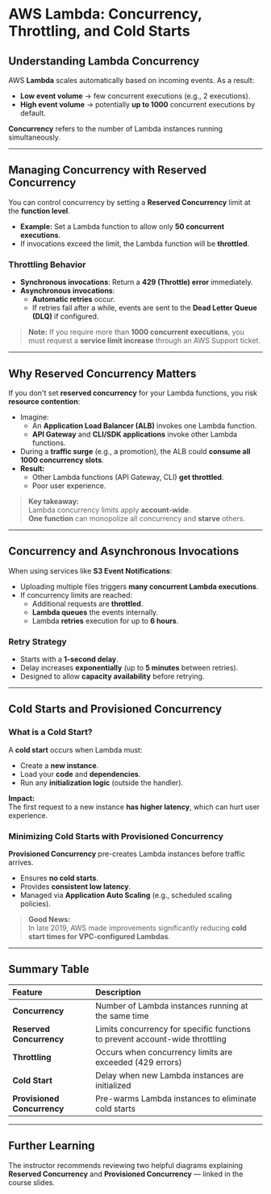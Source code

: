 # **AWS Lambda: Concurrency, Throttling, and Cold Starts**

## **Understanding Lambda Concurrency**

AWS **Lambda** scales automatically based on incoming events. As a result:
- **Low event volume** → few concurrent executions (e.g., 2 executions).
- **High event volume** → potentially **up to 1000** concurrent executions by default.

**Concurrency** refers to the number of Lambda instances running simultaneously.

---

## **Managing Concurrency with Reserved Concurrency**

You can control concurrency by setting a **Reserved Concurrency** limit at the **function level**.

- **Example:** Set a Lambda function to allow only **50 concurrent executions**.
- If invocations exceed the limit, the Lambda function will be **throttled**.

### **Throttling Behavior**
- **Synchronous invocations**: Return a **429 (Throttle) error** immediately.
- **Asynchronous invocations**:  
  - **Automatic retries** occur.  
  - If retries fail after a while, events are sent to the **Dead Letter Queue (DLQ)** if configured.

> **Note:** If you require more than **1000 concurrent executions**, you must request a **service limit increase** through an AWS Support ticket.

---

## **Why Reserved Concurrency Matters**

If you don't set **reserved concurrency** for your Lambda functions, you risk **resource contention**:

- Imagine:
  - An **Application Load Balancer (ALB)** invokes one Lambda function.
  - **API Gateway** and **CLI/SDK applications** invoke other Lambda functions.
- During a **traffic surge** (e.g., a promotion), the ALB could **consume all 1000 concurrency slots**.
- **Result:**  
  - Other Lambda functions (API Gateway, CLI) **get throttled**.
  - Poor user experience.

> **Key takeaway:**  
> Lambda concurrency limits apply **account-wide**.  
> **One function** can monopolize all concurrency and **starve** others.

---

## **Concurrency and Asynchronous Invocations**

When using services like **S3 Event Notifications**:
- Uploading multiple files triggers **many concurrent Lambda executions**.
- If concurrency limits are reached:
  - Additional requests are **throttled**.
  - **Lambda queues** the events internally.
  - Lambda **retries** execution for up to **6 hours**.

### **Retry Strategy**
- Starts with a **1-second delay**.
- Delay increases **exponentially** (up to **5 minutes** between retries).
- Designed to allow **capacity availability** before retrying.

---

## **Cold Starts and Provisioned Concurrency**

### **What is a Cold Start?**
A **cold start** occurs when Lambda must:
- Create a **new instance**.
- Load your **code** and **dependencies**.
- Run any **initialization logic** (outside the handler).

**Impact:**  
The first request to a new instance **has higher latency**, which can hurt user experience.

### **Minimizing Cold Starts with Provisioned Concurrency**

**Provisioned Concurrency** pre-creates Lambda instances before traffic arrives.

- Ensures **no cold starts**.
- Provides **consistent low latency**.
- Managed via **Application Auto Scaling** (e.g., scheduled scaling policies).

> **Good News:**  
> In late 2019, AWS made improvements significantly reducing **cold start times for VPC-configured Lambdas**.

---

## **Summary Table**

| Feature | Description |
|:--------|:------------|
| **Concurrency** | Number of Lambda instances running at the same time |
| **Reserved Concurrency** | Limits concurrency for specific functions to prevent account-wide throttling |
| **Throttling** | Occurs when concurrency limits are exceeded (429 errors) |
| **Cold Start** | Delay when new Lambda instances are initialized |
| **Provisioned Concurrency** | Pre-warms Lambda instances to eliminate cold starts |

---

## **Further Learning**

The instructor recommends reviewing two helpful diagrams explaining **Reserved Concurrency** and **Provisioned Concurrency** — linked in the course slides.
